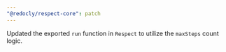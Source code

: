 ```yaml
---
"@redocly/respect-core": patch
---
```


Updated the exported `run` function in `Respect` to utilize the `maxSteps` count logic.
